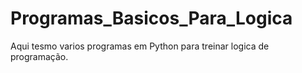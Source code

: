 # Programas_Basicos_Para_Logica
 Aqui tesmo varios programas em Python para treinar logica de programação. 
